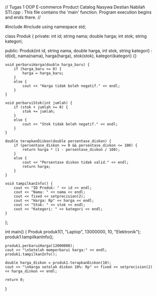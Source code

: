 // Tugas 1 OOP E-commerce Product Catalog Nasywa Destian Nabilah STI.cpp : This file contains the 'main' function. Program execution begins and ends there.
//

#include <iostream>
#include <iomanip>
using namespace std;

class Produk {
private:
    int id;
    string nama;
    double harga;
    int stok;
    string kategori;

public:
    Produk(int id, string nama, double harga, int stok, string kategori)
        : id(id), nama(nama), harga(harga), stok(stok), kategori(kategori) {}

    void perbaruiHarga(double harga_baru) {
        if (harga_baru >= 0) {
            harga = harga_baru;
        }
        else {
            cout << "Harga tidak boleh negatif." << endl;
        }
    }

    void perbaruiStok(int jumlah) {
        if (stok + jumlah >= 0) {
            stok += jumlah;
        }
        else {
            cout << "Stok tidak boleh negatif." << endl;
        }
    }

    double terapkanDiskon(double persentase_diskon) {
        if (persentase_diskon >= 0 && persentase_diskon <= 100) {
            return harga * (1 - persentase_diskon / 100);
        }
        else {
            cout << "Persentase diskon tidak valid." << endl;
            return harga;
        }
    }

    void tampilkanInfo() {
        cout << "ID Produk: " << id << endl;
        cout << "Nama: " << nama << endl;
        cout << fixed << setprecision(2);
        cout << "Harga: Rp" << harga << endl;
        cout << "Stok: " << stok << endl;
        cout << "Kategori: " << kategori << endl;
    }
};

int main() {
    Produk produk1(1, "Laptop", 13000000, 10, "Elektronik");
    produk1.tampilkanInfo();

    produk1.perbaruiHarga(12000000);
    cout << "\nSetelah memperbarui harga:" << endl;
    produk1.tampilkanInfo();

    double harga_diskon = produk1.terapkanDiskon(10);
    cout << "\nHarga setelah diskon 10%: Rp" << fixed << setprecision(2) << harga_diskon << endl;

    return 0;
}
